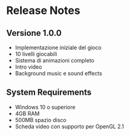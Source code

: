 # Release Notes

## Versione 1.0.0
- Implementazione iniziale del gioco
- 10 livelli giocabili
- Sistema di animazioni completo
- Intro video
- Background music e sound effects

## System Requirements
- Windows 10 o superiore
- 4GB RAM
- 500MB spazio disco
- Scheda video con supporto per OpenGL 2.1
